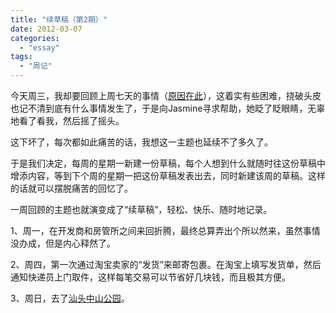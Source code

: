 ```yaml
---
title: "续草稿（第2期）"
date: 2012-03-07
categories: 
  - "essay"
tags: 
  - "周记"
---
```


今天周三，我却要回顾上周七天的事情（[原因在此](http://www.jfsay.com/archives/504.html "一周回顾（20120226）")），这着实有些困难，挠破头皮也记不清到底有什么事情发生了，于是向Jasmine寻求帮助，她眨了眨眼睛，无辜地看了看我，然后摇了摇头。

这下坏了，每次都如此痛苦的话，我想这一主题也延续不了多久了。

于是我们决定，每周的星期一新建一份草稿，每个人想到什么就随时往这份草稿中增添内容，等到下个周的星期一把这份草稿发表出去，同时新建该周的草稿。这样的话就可以摆脱痛苦的回忆了。

一周回顾的主题也就演变成了“续草稿”，轻松、快乐、随时地记录。

1、周一，在开发商和房管所之间来回折腾，最终总算弄出个所以然来，虽然事情没办成，但是内心释然了。

2、周四，第一次通过淘宝卖家的“发货”来邮寄包裹。在淘宝上填写发货单，然后通知快递员上门取件，这样每笔交易可以节省好几块钱，而且极其方便。

3、周日，去了[汕头中山公园](http://www.jfsay.com/archives/512.html "游汕头的公园")。
